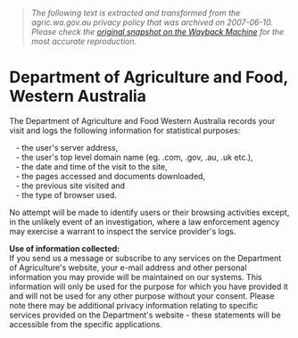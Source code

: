 > *The following text is extracted and transformed from the agric.wa.gov.au privacy policy that was archived on 2007-06-10. Please check the [original snapshot on the Wayback Machine](https://web.archive.org/web/20070610020628id_/http%3A//www.agric.wa.gov.au/pls/portal30/url/PAGE/IKMP_MAIN/IKMP_PRIVACY) for the most accurate reproduction.*

# Department of Agriculture and Food, Western Australia

The Department of Agriculture and Food Western Australia records your visit and logs the following information for statistical purposes: 

   \- the user's server address,  
   \- the user's top level domain name (eg. .com, .gov, .au, .uk etc.),   
   \- the date and time of the visit to the site,   
   \- the pages accessed and documents downloaded,   
   \- the previous site visited and   
   \- the type of browser used. 

No attempt will be made to identify users or their browsing activities except, in the unlikely event of an investigation, where a law enforcement agency may exercise a warrant to inspect the service provider's logs. 

**Use of information collected:**   
If you send us a message or subscribe to any services on the Department of Agriculture's website, your e-mail address and other personal information you may provide will be maintained on our systems. This information will only be used for the purpose for which you have provided it and will not be used for any other purpose without your consent. Please note there may be additional privacy information relating to specific services provided on the Department's website - these statements will be accessible from the specific applications. 

  

